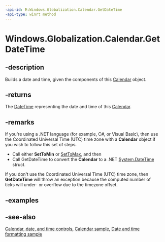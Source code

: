 ```yaml
---
-api-id: M:Windows.Globalization.Calendar.GetDateTime
-api-type: winrt method
---
```


<!-- Method syntax
public Windows.Foundation.DateTime GetDateTime()
-->

# Windows.Globalization.Calendar.GetDateTime

## -description
Builds a date and time, given the components of this [Calendar](calendar.md) object.

## -returns
The [DateTime](../windows.foundation/datetime.md) representing the date and time of this [Calendar](calendar.md).

## -remarks
If you're using a .NET language (for example, C#, or Visual Basic), then use the Coordinated Universal Time (UTC) time zone with a **Calendar** object if you wish to follow this set of steps.
- Call either **SetToMin** or [SetToMax](calendar_settomax_44967827.md), and then
- Call GetDateTime to convert the **Calendar** to a .NET [System.DateTime](/dotnet/api/system.datetime) struct.

If you don't use the Coordinated Universal Time (UTC) time zone, then **GetDateTime** will throw an exception because the computed number of ticks will under- or overflow due to the timezone offset.

## -examples

## -see-also

[Calendar, date, and time controls](/windows/uwp/design/controls-and-patterns/date-and-time), [Calendar sample](https://github.com/Microsoft/Windows-universal-samples/tree/master/Samples/Calendar), [Date and time formatting sample](https://github.com/microsoft/Windows-universal-samples/tree/master/Samples/DateTimeFormatting)
